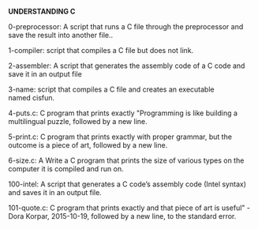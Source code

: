 **UNDERSTANDING C**

0-preprocessor: A script that runs a C file through the preprocessor and save the result into another file.. 

1-compiler: script that compiles a C file but does not link.

2-assembler: A script that generates the assembly code of a C code and save it in an output file

3-name: script that compiles a C file and creates an executable named cisfun.

4-puts.c: C program that prints exactly "Programming is like building a multilingual puzzle, followed by a new line.

5-print.c: C program that prints exactly with proper grammar, but the outcome is a piece of art, followed by a new line. 

6-size.c: A Write a C program that prints the size of various types on the computer it is compiled and run on.

100-intel: A script that generates a C code’s assembly code (Intel syntax) and saves it in an output file.

101-quote.c: C program that prints exactly and that piece of art is useful" - Dora Korpar, 2015-10-19, followed by a new line, to the standard error.
